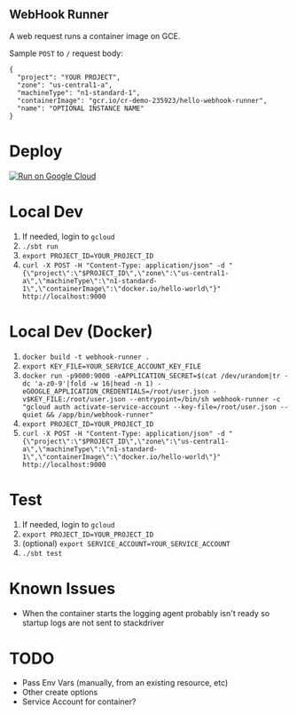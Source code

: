 WebHook Runner
--------------

A web request runs a container image on GCE.

Sample `POST` to `/` request body:
```
{
  "project": "YOUR PROJECT",
  "zone": "us-central1-a",
  "machineType": "n1-standard-1",
  "containerImage": "gcr.io/cr-demo-235923/hello-webhook-runner",
  "name": "OPTIONAL INSTANCE NAME"
}
```

# Deploy
[![Run on Google Cloud](https://deploy.cloud.run/button.svg)](https://deploy.cloud.run)


# Local Dev

1. If needed, login to `gcloud`
1. `./sbt run`
1. `export PROJECT_ID=YOUR_PROJECT_ID`
1. `curl -X POST -H "Content-Type: application/json" -d "{\"project\":\"$PROJECT_ID\",\"zone\":\"us-central1-a\",\"machineType\":\"n1-standard-1\",\"containerImage\":\"docker.io/hello-world\"}" http://localhost:9000`

# Local Dev (Docker)

1. `docker build -t webhook-runner .`
1. `export KEY_FILE=YOUR_SERVICE_ACCOUNT_KEY_FILE`
1. `docker run -p9000:9000 -eAPPLICATION_SECRET=$(cat /dev/urandom|tr -dc 'a-z0-9'|fold -w 16|head -n 1) -eGOOGLE_APPLICATION_CREDENTIALS=/root/user.json -v$KEY_FILE:/root/user.json --entrypoint=/bin/sh webhook-runner -c "gcloud auth activate-service-account --key-file=/root/user.json --quiet && /app/bin/webhook-runner"`
1. `export PROJECT_ID=YOUR_PROJECT_ID`
1. `curl -X POST -H "Content-Type: application/json" -d "{\"project\":\"$PROJECT_ID\",\"zone\":\"us-central1-a\",\"machineType\":\"n1-standard-1\",\"containerImage\":\"docker.io/hello-world\"}" http://localhost:9000`

# Test

1. If needed, login to `gcloud`
1. `export PROJECT_ID=YOUR_PROJECT_ID`
1. (optional) `export SERVICE_ACCOUNT=YOUR_SERVICE_ACCOUNT`
1. `./sbt test`

# Known Issues

- When the container starts the logging agent probably isn't ready so startup logs are not sent to stackdriver

# TODO

- Pass Env Vars (manually, from an existing resource, etc)
- Other create options
- Service Account for container?
